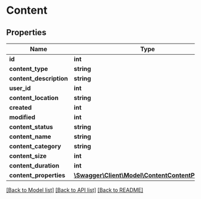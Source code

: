 # Content

## Properties
Name | Type | Description | Notes
------------ | ------------- | ------------- | -------------
**id** | **int** |  | [optional] 
**content_type** | **string** |  | [optional] 
**content_description** | **string** |  | [optional] 
**user_id** | **int** |  | [optional] 
**content_location** | **string** |  | [optional] 
**created** | **int** |  | [optional] 
**modified** | **int** |  | [optional] 
**content_status** | **string** |  | [optional] 
**content_name** | **string** |  | [optional] 
**content_category** | **string** |  | [optional] 
**content_size** | **int** |  | [optional] 
**content_duration** | **int** |  | [optional] 
**content_properties** | [**\Swagger\Client\Model\ContentContentProperties**](ContentContentProperties.md) |  | [optional] 

[[Back to Model list]](../README.md#documentation-for-models) [[Back to API list]](../README.md#documentation-for-api-endpoints) [[Back to README]](../README.md)


